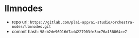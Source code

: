 # llmnodes
- repo url: `https://gitlab.com/plai-app/ai-studio/orchestra-nodes/llmnodes.git`
- commit hash: `98cb2de96916d7ad4227903fe3bc76a158864ce7`